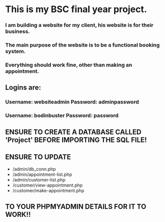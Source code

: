 # This is my BSC final year project.
### I am building a website for my client, his website is for their business.
### The main purpose of the website is to be a functional booking system.
### Everything should work fine, other than making an appointment.
## Logins are:
### Username: websiteadmin Password: adminpassword
### Username: bodinbuster Password: password

## ENSURE TO CREATE A DATABASE CALLED 'Project' BEFORE IMPORTING THE SQL FILE!

## ENSURE TO UPDATE 
* /admin/db_conn.php
* /admin/appointment-list.php
* /admin/customer-list.php
* /customer/view-appointment.php
* /customer/make-appointment.php
## TO YOUR PHPMYADMIN DETAILS FOR IT TO WORK!!
